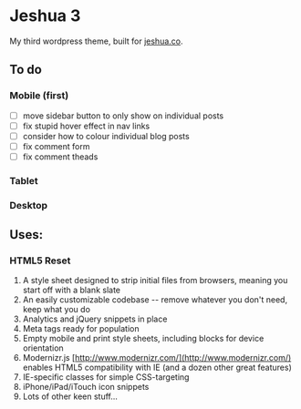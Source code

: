 # Jeshua 3

My third wordpress theme, built for [jeshua.co](http://jeshua.co).

## To do

### Mobile (first)

* [ ] move sidebar button to only show on individual posts
* [ ] fix stupid hover effect in nav links
* [ ] consider how to colour individual blog posts
* [ ] fix comment form
* [ ] fix comment theads

### Tablet

### Desktop

## Uses:

### HTML5 Reset

1. A style sheet designed to strip initial files from browsers, meaning you start off with a blank slate
2. An easily customizable codebase -- remove whatever you don't need, keep what you do
3. Analytics and jQuery snippets in place
4. Meta tags ready for population
5. Empty mobile and print style sheets, including blocks for device orientation
6. Modernizr.js [http://www.modernizr.com/](http://www.modernizr.com/) enables HTML5 compatibility with IE (and a dozen other great features)
7. IE-specific classes for simple CSS-targeting
8. iPhone/iPad/iTouch icon snippets 
9. Lots of other keen stuff...